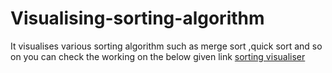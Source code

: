 # Visualising-sorting-algorithm
It visualises various sorting algorithm such as merge sort ,quick sort and so on
you can check the working on the below given link
<a href="https://espinosa-12.github.io/Visualising-sorting-algorithm/">sorting visualiser</a>
